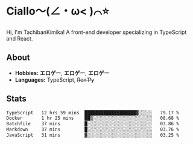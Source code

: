 # Ciallo～(∠・ω< )⌒⭐️

Hi, I'm TachibanKimika! A front-end developer specializing in TypeScript and React.

## About
- **Hobbies:** **エロゲー**, **エロゲー**, **エロゲー**
- **Languages:** TypeScript, ~~Ren’Py~~

## Stats
<!--START_SECTION:waka-->

```txt
TypeScript   12 hrs 59 mins  ███████████████████▓░░░░░   79.17 %
Docker       1 hr 25 mins    ██▒░░░░░░░░░░░░░░░░░░░░░░   08.68 %
Batchfile    37 mins         █░░░░░░░░░░░░░░░░░░░░░░░░   03.86 %
Markdown     37 mins         █░░░░░░░░░░░░░░░░░░░░░░░░   03.76 %
JavaScript   31 mins         ▓░░░░░░░░░░░░░░░░░░░░░░░░   03.25 %
```

<!--END_SECTION:waka-->

<!-- ![Metrics](https://metrics.lecoq.io/TachibanaKimika?template=classic&base.activity=0&base.community=0&base.repositories=0&languages=1&isocalendar=1&isocalendar.duration=half-year&languages.limit=8&languages.sections=most-used&languages.colors=github&languages.threshold=0%25&languages.indepth=false&languages.recent.load=300&languages.recent.days=14&config.timezone=Asia%2FShanghai)
 -->

